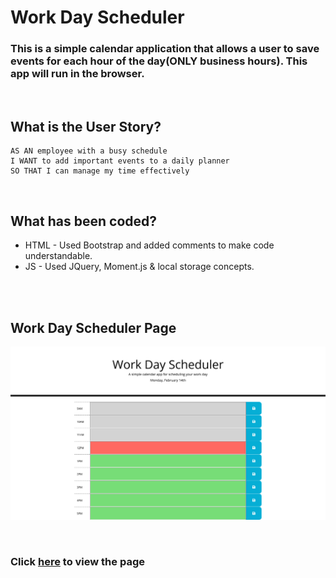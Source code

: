 # Work Day Scheduler
### This is a simple calendar application that allows a user to save events for each hour of the day(ONLY business hours). This app will run in the browser.
<br/>

## **What is the User Story?**
```
AS AN employee with a busy schedule
I WANT to add important events to a daily planner
SO THAT I can manage my time effectively
```
<br/>

## **What has been coded?**
* HTML - Used Bootstrap and added comments to make code understandable.
* JS - Used JQuery, Moment.js & local storage concepts.
<br/>

<br/>

## **Work Day Scheduler Page**
![Work Day Scheduler Page](./assets/images/screenshot.png)

<br/>

### Click [here](https://nevan-dsouza.github.io/Password-Generator/) to view the page
<br/>